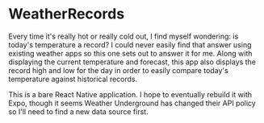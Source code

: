 # WeatherRecords

Every time it's really hot or really cold out, I find myself wondering:
is today's temperature a record? I could never easily find that answer
using existing weather apps so this one sets out to answer it for me. 
Along with displaying the current temperature and forecast, this app
also displays the record high and low for the day in order to easily
compare today's temperature against historical records.

This is a bare React Native application. I hope to eventually rebuild 
it with Expo, though it seems Weather Underground has changed their 
API policy so I'll need to find a new data source first.
